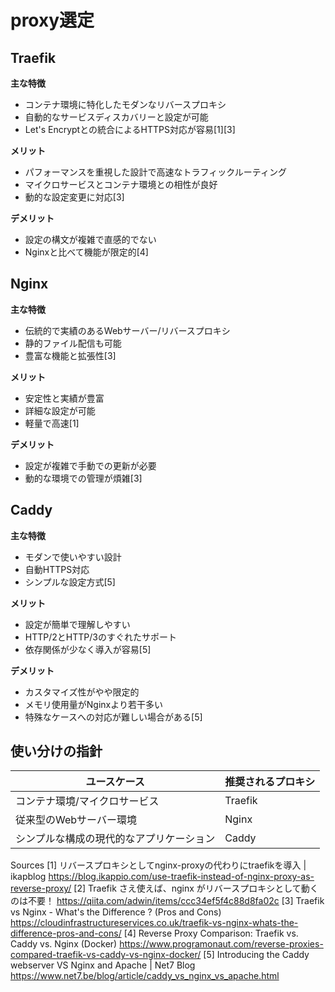 # proxy選定

## Traefik

**主な特徴**

- コンテナ環境に特化したモダンなリバースプロキシ
- 自動的なサービスディスカバリーと設定が可能
- Let's Encryptとの統合によるHTTPS対応が容易[1][3]

**メリット**

- パフォーマンスを重視した設計で高速なトラフィックルーティング
- マイクロサービスとコンテナ環境との相性が良好
- 動的な設定変更に対応[3]

**デメリット**

- 設定の構文が複雑で直感的でない
- Nginxと比べて機能が限定的[4]

## Nginx

**主な特徴**

- 伝統的で実績のあるWebサーバー/リバースプロキシ
- 静的ファイル配信も可能
- 豊富な機能と拡張性[3]

**メリット**

- 安定性と実績が豊富
- 詳細な設定が可能
- 軽量で高速[1]

**デメリット**

- 設定が複雑で手動での更新が必要
- 動的な環境での管理が煩雑[3]

## Caddy

**主な特徴**

- モダンで使いやすい設計
- 自動HTTPS対応
- シンプルな設定方式[5]

**メリット**

- 設定が簡単で理解しやすい
- HTTP/2とHTTP/3のすぐれたサポート
- 依存関係が少なく導入が容易[5]

**デメリット**

- カスタマイズ性がやや限定的
- メモリ使用量がNginxより若干多い
- 特殊なケースへの対応が難しい場合がある[5]

## 使い分けの指針

| ユースケース | 推奨されるプロキシ |
|------------|-----------------|
| コンテナ環境/マイクロサービス | Traefik |
| 従来型のWebサーバー環境 | Nginx |
| シンプルな構成の現代的なアプリケーション | Caddy |

Sources
[1] リバースプロキシとしてnginx-proxyの代わりにtraefikを導入 | ikapblog <https://blog.ikappio.com/use-traefik-instead-of-nginx-proxy-as-reverse-proxy/>
[2] Traefik さえ使えば、nginx がリバースプロキシとして動くのは不要！ <https://qiita.com/adwin/items/ccc34ef5f4c88d8fa02c>
[3] Traefik vs Nginx - What's the Difference ? (Pros and Cons) <https://cloudinfrastructureservices.co.uk/traefik-vs-nginx-whats-the-difference-pros-and-cons/>
[4] Reverse Proxy Comparison: Traefik vs. Caddy vs. Nginx (Docker) <https://www.programonaut.com/reverse-proxies-compared-traefik-vs-caddy-vs-nginx-docker/>
[5] Introducing the Caddy webserver VS Nginx and Apache | Net7 Blog <https://www.net7.be/blog/article/caddy_vs_nginx_vs_apache.html>
